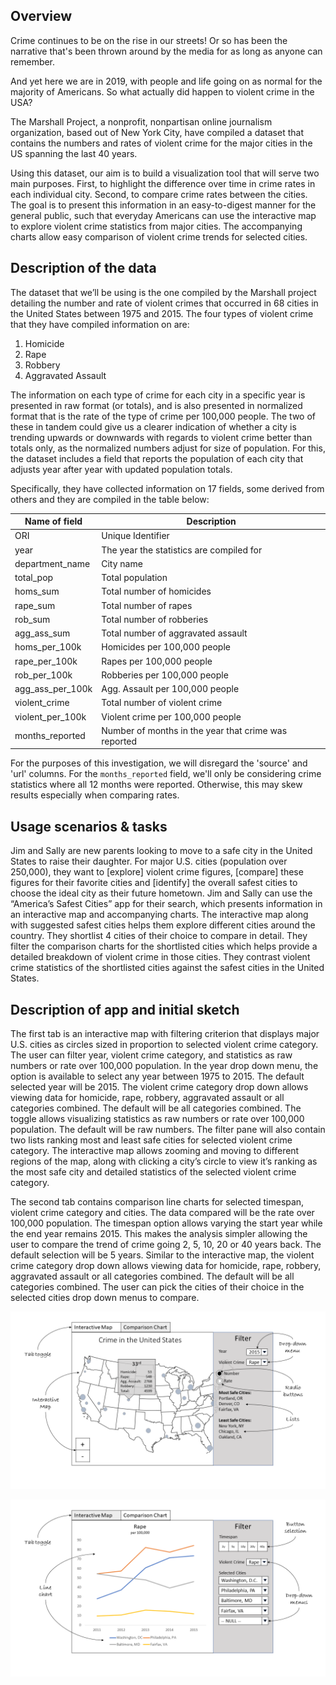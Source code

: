 ## Overview

Crime continues to be on the rise in our streets! Or so has been the narrative that's been thrown around by the media for as long as anyone can remember.

And yet here we are in 2019, with people and life going on as normal for the majority of Americans. So what actually did happen to violent crime in the USA?

The Marshall Project, a nonprofit, nonpartisan online journalism organization, based out of New York City, have compiled a dataset that contains the numbers and rates of violent crime for the major cities in the US spanning the last 40 years.

Using this dataset, our aim is to build a visualization tool that will serve two main purposes. First, to highlight the difference over time in crime rates in each individual city. Second, to compare crime rates between the cities. The goal is to present this information in an easy-to-digest manner for the general public, such that everyday Americans can use the interactive map to explore violent crime statistics from major cities. The accompanying charts allow easy comparison of violent crime trends for selected cities.

## Description of the data

The dataset that we’ll be using is the one compiled by the Marshall project detailing the number and rate of violent crimes that occurred in 68 cities in the United States between 1975 and 2015. The four types of violent crime that they have compiled information on are:

1) Homicide
2) Rape
3) Robbery
4) Aggravated Assault

The information on each type of crime for each city in a specific year is presented in raw format (or totals), and is also presented in normalized format that is the rate of the type of crime per 100,000 people. The two of these in tandem could give us a clearer indication of whether a city is trending upwards or downwards with regards to violent crime better than totals only, as the normalized numbers adjust for size of population. For this, the dataset includes a field that reports the population of each city that adjusts year after year with updated population totals.

Specifically, they have collected information on 17 fields, some derived from others and they are compiled in the table below:

 | Name of field    | Description |
 | -----------------|-------------------------|
 | ORI              | Unique Identifier |
 | year             | The year the statistics are compiled for |
 | department_name  | City name |
 | total_pop        | Total population |
 | homs_sum         | Total number of homicides |
 | rape_sum         | Total number of rapes |
 | rob_sum          | Total number of robberies |
 | agg_ass_sum      | Total number of aggravated assault |
 | homs_per_100k    | Homicides per 100,000 people |
 | rape_per_100k    | Rapes per 100,000 people |
 | rob_per_100k     | Robberies per 100,000 people |
 | agg_ass_per_100k | Agg. Assault per 100,000 people |
 | violent_crime    | Total number of violent crime |
 | violent_per_100k | Violent crime per 100,000 people |
 | months_reported  | Number of months in the year that crime was reported |

 For the purposes of this investigation, we will disregard the 'source' and 'url' columns. For the `months_reported` field, we'll only be considering crime statistics where all 12 months were reported. Otherwise, this may skew results especially when comparing rates.

## Usage scenarios & tasks

Jim and Sally are new parents looking to move to a safe city in the United States to raise their daughter. For major U.S. cities (population over 250,000), they want to [explore] violent crime figures, [compare] these figures for their favorite cities and [identify] the overall safest cities to choose the ideal city as their future hometown. Jim and Sally can use the “America’s Safest Cities” app for their search, which presents information in an interactive map and accompanying charts. The interactive map along with suggested safest cities helps them explore different cities around the country. They shortlist 4 cities of their choice to compare in detail. They filter the comparison charts for the shortlisted cities which helps provide a detailed breakdown of violent crime in those cities. They contrast violent crime statistics of the shortlisted cities against the safest cities in the United States.

## Description of app and initial sketch

The first tab is an interactive map with filtering criterion that displays major U.S. cities as circles sized in proportion to selected violent crime category. The user can filter year, violent crime category, and statistics as raw numbers or rate over 100,000 population. In the year drop down menu, the option is available to select any year between 1975 to 2015. The default selected year will be 2015. The violent crime category drop down allows viewing data for homicide, rape, robbery, aggravated assault or all categories combined. The default will be all categories combined. The toggle allows visualizing statistics as raw numbers or rate over 100,000 population. The default will be raw numbers. The filter pane will also contain two lists ranking most and least safe cities for selected violent crime category. The interactive map allows zooming and moving to different regions of the map, along with clicking a city’s circle to view it’s ranking as the most safe city and detailed statistics of the selected violent crime category.

The second tab contains comparison line charts for selected timespan, violent crime category and cities. The data compared will be the rate over 100,000 population. The timespan option allows varying the start year while the end year remains 2015. This makes the analysis simpler allowing the user to compare the trend of crime going 2, 5, 10, 20 or 40 years back. The default selection will be 5 years. Similar to the interactive map, the violent crime category drop down allows viewing data for homicide, rape, robbery, aggravated assault or all categories combined. The default will be all categories combined. The user can pick the cities of their choice in the selected cities drop down menus to compare.

![map](img/01-map.png)

![chart](img/02-chart.png)
